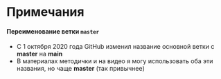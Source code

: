 # Примечания

#### Переименование ветки `master`
- С 1 октября 2020 года GitHub изменил название основной ветки с **master** на **main**
- В материалах методички и на видео я могу использовать оба эти названия, но чаще **master** (так привычнее)
